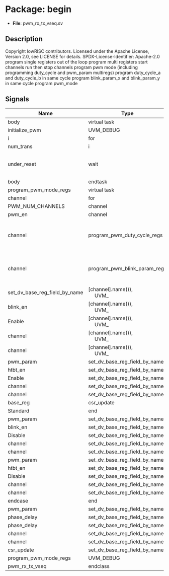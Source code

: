 # Package: begin

- **File**: pwm_rx_tx_vseq.sv
## Description

 Copyright lowRISC contributors.
 Licensed under the Apache License, Version 2.0, see LICENSE for details.
 SPDX-License-Identifier: Apache-2.0
 program single registers out of the loop
 program multi registers
 start channels
 run then stop channels
 program pwm mode (including programming duty_cycle and pwm_param multiregs)
 program duty_cycle_a and duty_cycle_b in same cycle
 program blink_param_x and blink_param_y in same cycle
 program pwm_mode


## Signals

| Name                          | Type                                                        | Description                                             |
| ----------------------------- | ----------------------------------------------------------- | ------------------------------------------------------- |
| body                          | virtual task                                                |                                                         |
| initialize_pwm                | UVM_DEBUG                                                   |                                                         |
| i                             | for                                                         |                                                         |
| num_trans                     | i                                                           |                                                         |
| under_reset                   | wait                                                        |  program single registers out of the loop               |
| body                          | endtask                                                     |                                                         |
| program_pwm_mode_regs         | virtual task                                                |                                                         |
| channel                       | for                                                         |                                                         |
| PWM_NUM_CHANNELS              | channel                                                     |                                                         |
| pwm_en                        | channel                                                     |                                                         |
| channel                       | program_pwm_duty_cycle_regs                                 |  program duty_cycle_a and duty_cycle_b in same cycle    |
| channel                       | program_pwm_blink_param_regs                                |  program blink_param_x and blink_param_y in same cycle  |
| set_dv_base_reg_field_by_name | [channel].name()),<br><span style="padding-left:20px"> UVM_ |                                                         |
| blink_en                      | [channel].name()),<br><span style="padding-left:20px"> UVM_ |                                                         |
| Enable                        | [channel].name()),<br><span style="padding-left:20px"> UVM_ |                                                         |
| channel                       | [channel].name()),<br><span style="padding-left:20px"> UVM_ |                                                         |
| channel                       | [channel].name()),<br><span style="padding-left:20px"> UVM_ |                                                         |
| pwm_param                     | set_dv_base_reg_field_by_name                               |                                                         |
| htbt_en                       | set_dv_base_reg_field_by_name                               |                                                         |
| Enable                        | set_dv_base_reg_field_by_name                               |                                                         |
| channel                       | set_dv_base_reg_field_by_name                               |                                                         |
| channel                       | set_dv_base_reg_field_by_name                               |                                                         |
| base_reg                      | csr_update                                                  |                                                         |
| Standard                      | end                                                         |                                                         |
| pwm_param                     | set_dv_base_reg_field_by_name                               |                                                         |
| blink_en                      | set_dv_base_reg_field_by_name                               |                                                         |
| Disable                       | set_dv_base_reg_field_by_name                               |                                                         |
| channel                       | set_dv_base_reg_field_by_name                               |                                                         |
| channel                       | set_dv_base_reg_field_by_name                               |                                                         |
| pwm_param                     | set_dv_base_reg_field_by_name                               |                                                         |
| htbt_en                       | set_dv_base_reg_field_by_name                               |                                                         |
| Disable                       | set_dv_base_reg_field_by_name                               |                                                         |
| channel                       | set_dv_base_reg_field_by_name                               |                                                         |
| channel                       | set_dv_base_reg_field_by_name                               |                                                         |
| endcase                       | end                                                         |                                                         |
| pwm_param                     | set_dv_base_reg_field_by_name                               |                                                         |
| phase_delay                   | set_dv_base_reg_field_by_name                               |                                                         |
| phase_delay                   | set_dv_base_reg_field_by_name                               |                                                         |
| channel                       | set_dv_base_reg_field_by_name                               |                                                         |
| channel                       | set_dv_base_reg_field_by_name                               |                                                         |
| csr_update                    | set_dv_base_reg_field_by_name                               |                                                         |
| program_pwm_mode_regs         | UVM_DEBUG                                                   |                                                         |
| pwm_rx_tx_vseq                | endclass                                                    |                                                         |
